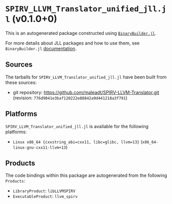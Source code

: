 # `SPIRV_LLVM_Translator_unified_jll.jl` (v0.1.0+0)

This is an autogenerated package constructed using [`BinaryBuilder.jl`](https://github.com/JuliaPackaging/BinaryBuilder.jl).

For more details about JLL packages and how to use them, see `BinaryBuilder.jl` [documentation](https://juliapackaging.github.io/BinaryBuilder.jl/dev/jll/).

## Sources

The tarballs for `SPIRV_LLVM_Translator_unified_jll.jl` have been built from these sources:

* git repository: https://github.com/maleadt/SPIRV-LLVM-Translator.git (revision: `776d9041e3baf120222e88842a9d441218a3f791`)

## Platforms

`SPIRV_LLVM_Translator_unified_jll.jl` is available for the following platforms:

* `Linux x86_64 {cxxstring_abi=cxx11, libc=glibc, llvm=13}` (`x86_64-linux-gnu-cxx11-llvm+13`)

## Products

The code bindings within this package are autogenerated from the following `Products`:

* `LibraryProduct`: `libLLVMSPIRV`
* `ExecutableProduct`: `llvm_spirv`
